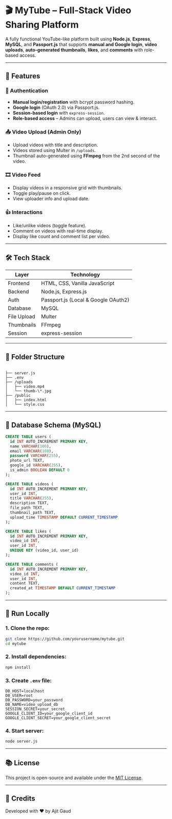 
# 🎬 MyTube – Full-Stack Video Sharing Platform

A fully functional YouTube-like platform built using **Node.js**, **Express**, **MySQL**, and **Passport.js** that supports **manual and Google login**, **video uploads**, **auto-generated thumbnails**, **likes**, and **comments** with role-based access.

---

## 🚀 Features

### 🔐 Authentication
- **Manual login/registration** with bcrypt password hashing.
- **Google login** (OAuth 2.0) via Passport.js.
- **Session-based login** with `express-session`.
- **Role-based access** – Admins can upload, users can view & interact.

### 📤 Video Upload (Admin Only)
- Upload videos with title and description.
- Videos stored using Multer in `/uploads`.
- Thumbnail auto-generated using **FFmpeg** from the 2nd second of the video.

### 🎞️ Video Feed
- Display videos in a responsive grid with thumbnails.
- Toggle play/pause on click.
- View uploader info and upload date.

### 👍 Interactions
- Like/unlike videos (toggle feature).
- Comment on videos with real-time display.
- Display like count and comment list per video.

---

## 🛠️ Tech Stack

| Layer       | Technology                          |
|-------------|-------------------------------------|
| Frontend    | HTML, CSS, Vanilla JavaScript       |
| Backend     | Node.js, Express.js                 |
| Auth        | Passport.js (Local & Google OAuth2) |
| Database    | MySQL                               |
| File Upload | Multer                              |
| Thumbnails  | FFmpeg                              |
| Session     | express-session                     |

---

## 📁 Folder Structure

```

├── server.js
├── .env
├── /uploads
│   ├── video.mp4
│   └── thumb-\*.jpg
├── /public
│   ├── index.html
│   └── style.css

````

---

## 📄 Database Schema (MySQL)

```sql
CREATE TABLE users (
  id INT AUTO_INCREMENT PRIMARY KEY,
  name VARCHAR(100),
  email VARCHAR(100),
  password VARCHAR(255),
  photo_url TEXT,
  google_id VARCHAR(255),
  is_admin BOOLEAN DEFAULT 0
);

CREATE TABLE videos (
  id INT AUTO_INCREMENT PRIMARY KEY,
  user_id INT,
  title VARCHAR(255),
  description TEXT,
  file_path TEXT,
  thumbnail_path TEXT,
  upload_time TIMESTAMP DEFAULT CURRENT_TIMESTAMP
);

CREATE TABLE likes (
  id INT AUTO_INCREMENT PRIMARY KEY,
  video_id INT,
  user_id INT,
  UNIQUE KEY (video_id, user_id)
);

CREATE TABLE comments (
  id INT AUTO_INCREMENT PRIMARY KEY,
  video_id INT,
  user_id INT,
  content TEXT,
  created_at TIMESTAMP DEFAULT CURRENT_TIMESTAMP
);
````

---

## 🧪 Run Locally

### 1. Clone the repo:

```bash
git clone https://github.com/yourusername/mytube.git
cd mytube
```

### 2. Install dependencies:

```bash
npm install
```

### 3. Create `.env` file:

```env
DB_HOST=localhost
DB_USER=root
DB_PASSWORD=your_password
DB_NAME=video_upload_db
SESSION_SECRET=your_secret
GOOGLE_CLIENT_ID=your_google_client_id
GOOGLE_CLIENT_SECRET=your_google_client_secret
```

### 4. Start server:

```bash
node server.js
```

---



## 📚 License

This project is open-source and available under the [MIT License](LICENSE).

---

## 🤝 Credits

Developed with ❤️ by Ajit Gaud


